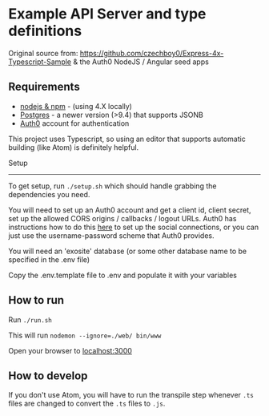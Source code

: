 # Example API Server and type definitions 

Original source from: https://github.com/czechboy0/Express-4x-Typescript-Sample & the Auth0 NodeJS / Angular seed apps

Requirements
------------

* [nodejs & npm](https://nodejs.org/en/) - (using 4.X locally)
* [Postgres](https://www.postgresql.org/download/) - a newer version (>9.4) that supports JSONB
* [Auth0](https://auth0.com/) account for authentication

This project uses Typescript, so using an editor that supports automatic building (like Atom) is definitely helpful.

Setup
_____

To get setup, run `./setup.sh` which should handle grabbing the dependencies you need.

You will need to set up an Auth0 account and get a client id, client secret, set up the allowed CORS origins / callbacks / logout URLs. Auth0 has instructions how to do this [here](https://manage.auth0.com/#/connections/social) to set up the social connections, or you can just use the username-password scheme that Auth0 provides.

You will need an 'exosite' database (or some other database name to be specified in the .env file)

Copy the .env.template file to .env and populate it with your variables


How to run
----------

Run `./run.sh`

This will run `nodemon --ignore=./web/ bin/www`

Open your browser to [localhost:3000](http://localhost:3000) 

How to develop
--------------

If you don't use Atom, you will have to run the transpile step whenever `.ts` files are changed to convert the `.ts` files to `.js`.

